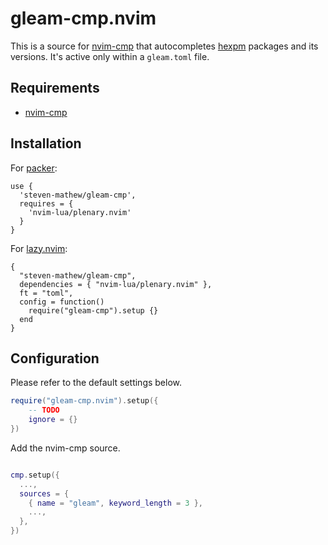 # gleam-cmp.nvim

This is a source for [nvim-cmp](https://github.com/hrsh7th/nvim-cmp) that autocompletes
[hexpm](https://hex.pm/) packages and its versions. It's active only within a `gleam.toml` file.

## Requirements
- [nvim-cmp](https://github.com/hrsh7th/nvim-cmp)

## Installation

For [packer](https://github.com/wbthomason/packer.nvim):
```
use {
  'steven-mathew/gleam-cmp',
  requires = {
    'nvim-lua/plenary.nvim'
  }
}
```

For [lazy.nvim](https://github.com/folke/lazy.nvim):

```
{
  "steven-mathew/gleam-cmp",
  dependencies = { "nvim-lua/plenary.nvim" },
  ft = "toml",
  config = function()
    require("gleam-cmp").setup {}
  end
}
```

## Configuration

Please refer to the default settings below.

```lua
require("gleam-cmp.nvim").setup({
    -- TODO
    ignore = {}
})
```

Add the nvim-cmp source.

```lua

cmp.setup({
  ...,
  sources = {
    { name = "gleam", keyword_length = 3 },
    ...,
  },
})
```
